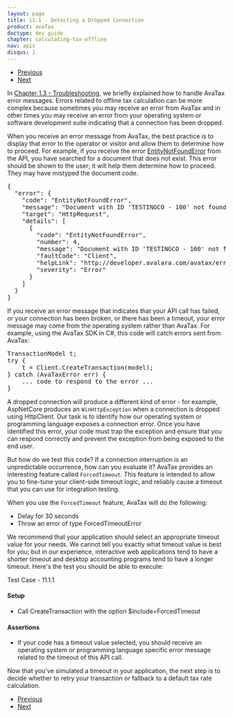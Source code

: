 ```yaml
---
layout: page
title: 11.1 - Detecting a Dropped Connection
product: avaTax
doctype: dev_guide
chapter: calculating-tax-offline
nav: apis
disqus: 1
---
```


<ul class="pager">
  <li class="previous"><a href="/avatax/dev-guide/calculating-tax-offline/"><i class="glyphicon glyphicon-chevron-left"></i>Previous</a></li>
  <li class="next"><a href="/avatax/dev-guide/calculating-tax-offline/retry-or-fallback/">Next<i class="glyphicon glyphicon-chevron-right"></i></a></li>
</ul>

In <a class="dev-guide-link" href="/avatax/dev-guide/getting-started-with-avatax/troubleshooting/">Chapter 1.3 - Troubleshooting</a>, we briefly explained how to handle AvaTax error messages.  Errors related to offline tax calculation can be more complex because sometimes you may receive an error from AvaTax and in other times you may receive an error from your operating system or software development suite indicating that a connection has been dropped.

When you receive an error message from AvaTax, the best practice is to display that error to the operator or visitor and allow them to determine how to proceed.  For example, if you receive the error <a class="dev-guide-link" href="/avatax/errors/EntityNotFoundError/">EntityNotFoundError</a> from the API, you have searched for a document that does not exist.  This error should be shown to the user; it will help them determine how to proceed.  They may have mistyped the document code.
<pre>
{
  "error": {
    "code": "EntityNotFoundError",
    "message": "Document with ID 'TESTINGCO - 100' not found.",
    "target": "HttpRequest",
    "details": [
      {
        "code": "EntityNotFoundError",
        "number": 4,
        "message": "Document with ID 'TESTINGCO - 100' not found.",
        "faultCode": "Client",
        "helpLink": "http://developer.avalara.com/avatax/errors/EntityNotFoundError",
        "severity": "Error"
      }
    ]
  }
}
</pre>

If you receive an error message that indicates that your API call has failed, or your connection has been broken, or there has been a timeout, your error message may come from the operating system rather than AvaTax.  For example, using the AvaTax SDK in C#, this code will catch errors sent from AvaTax:
<pre>
TransactionModel t;
try {
    t = Client.CreateTransaction(model);
} catch (AvaTaxError err) {
    ... code to respond to the error ...
}
</pre>

A dropped connection will produce a different kind of error - for example, AspNetCore produces an <code>WinHttpException</code> when a connection is dropped using HttpClient.  Our task is to identify how our operating system or programming language exposes a connection error.  Once you have identified this error, your code must trap the exception and ensure that you can respond correctly and prevent the exception from being exposed to the end user.

But how do we test this code?  If a connection interruption is an unpredictable occurrence, how can you evaluate it?  AvaTax provides an interesting feature called <code>ForcedTimeout</code>.  This feature is intended to allow you to fine-tune your client-side timeout logic, and reliably cause a timeout that you can use for integration testing.

When you use the <code>ForcedTimeout</code> feature, AvaTax will do the following:
<ul class="dev-guide-list">
    <li>Delay for 30 seconds</li>
    <li>Throw an error of type ForcedTimeoutError</li>
</ul>

We recommend that your application should select an appropriate timeout value for your needs.  We cannot tell you exactly what timeout value is best for you; but in our experience, interactive web applications tend to have a shorter timeout and desktop accounting programs tend to have a longer timeout.  Here's the test you should be able to execute:
<div class="dev-guide-test" id="test1">
<div class="dev-guide-test-heading">Test Case - 11.1.1 </div>
<div class="dev-guide-test-content">
<h4>Setup</h4>
<ul class="dev-guide-list">
    <li>Call CreateTransaction with the option $include=ForcedTimeout</li>
</ul>

<h4>Assertions</h4>
<ul class="dev-guide-list">
    <li>If your code has a timeout value selected, you should receive an operating system or programming language specific error message related to the timeout of this API call.</li>
</ul>
</div>
</div>

Now that you've simulated a timeout in your application, the next step is to decide whether to retry your transaction or fallback to a default tax rate calculation.

<ul class="pager">
  <li class="previous"><a href="/avatax/dev-guide/calculating-tax-offline/"><i class="glyphicon glyphicon-chevron-left"></i>Previous</a></li>
  <li class="next"><a href="/avatax/dev-guide/calculating-tax-offline/retry-or-fallback/">Next<i class="glyphicon glyphicon-chevron-right"></i></a></li>
</ul>
